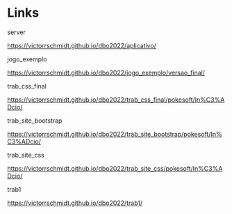 # Links

server

https://victorrschmidt.github.io/dbo2022/aplicativo/

jogo_exemplo

https://victorrschmidt.github.io/dbo2022/jogo_exemplo/versao_final/

trab_css_final

https://victorrschmidt.github.io/dbo2022/trab_css_final/pokesoft/In%C3%ADcio/

trab_site_bootstrap

https://victorrschmidt.github.io/dbo2022/trab_site_bootstrap/pokesoft/In%C3%ADcio/

trab_site_css

https://victorrschmidt.github.io/dbo2022/trab_site_css/pokesoft/In%C3%ADcio/

trab1

https://victorrschmidt.github.io/dbo2022/trab1/
